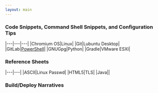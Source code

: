 ```yaml
---
layout: main
---
```


### Code Snippets, Command Shell Snippets, and Configuration Tips

|---|---|---|
|Chromium OS|Linux|
|Git|Lubuntu Desktop|
|GitLab|[PowerShell](http://axis.bestul.us/powershell)|
|GNUGpg|Python|
|Gradle|VMware ESXI|

### Reference Sheets

|---|---|
|ASCII|Linux Passwd|
|HTML5|TLS|
|Java||

### Build/Deploy Narratives
